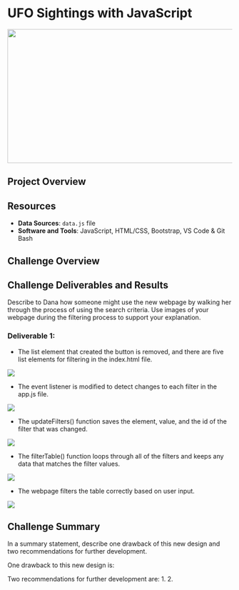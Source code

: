 # UFO Sightings with JavaScript
<img src="readme_header.png" width="1100" height="300">

## Project Overview

## Resources
- **Data Sources**: `data.js` file
- **Software and Tools**: JavaScript, HTML/CSS, Bootstrap, VS Code & Git Bash

## Challenge Overview

## Challenge Deliverables and Results
Describe to Dana how someone might use the new webpage by walking her through the process of using the search criteria. Use images of your webpage during the filtering process to support your explanation.

### Deliverable 1: 
- The list element that created the button is removed, and there are five list elements for filtering in the index.html file.
<img src="images/Delv 1_list elements.PNG">

- The event listener is modified to detect changes to each filter in the app.js file.
<img src="images/Delv 1_event listener.PNG">

- The updateFilters() function saves the element, value, and the id of the filter that was changed. 
<img src="images/Delv 1_updateFilters().PNG">

- The filterTable() function loops through all of the filters and keeps any data that matches the filter values. 
<img src="images/Delv 1_filterTable().PNG">

- The webpage filters the table correctly based on user input. 
<img src="images/Delv 1_web filter.PNG">

## Challenge Summary
In a summary statement, describe one drawback of this new design and two recommendations for further development.

One drawback to this new design is:

Two recommendations for further development are:
1.
2.
